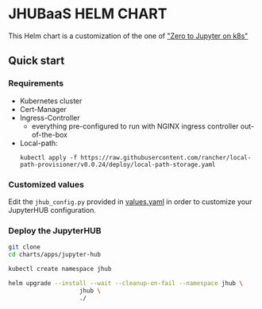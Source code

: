 # JHUBaaS HELM CHART

This Helm chart is a customization of the one of ["Zero to Jupyter on k8s"](https://jupyterhub.github.io/helm-chart/)

## Quick start

### Requirements

- Kubernetes cluster
- Cert-Manager
- Ingress-Controller
  - everything pre-configured to run with NGINX ingress controller out-of-the-box
- Local-path:
  ```
  kubectl apply -f https://raw.githubusercontent.com/rancher/local-path-provisioner/v0.0.24/deploy/local-path-storage.yaml
  ```

### Customized values

Edit the `jhub_config.py` provided in [values.yaml](values.yaml) in order to customize your JupyterHUB configuration.

### Deploy the JupyterHUB

```bash
git clone
cd charts/apps/jupyter-hub

kubectl create namespace jhub

helm upgrade --install --wait --cleanup-on-fail --namespace jhub \
                    jhub \
                    ./ 
```
